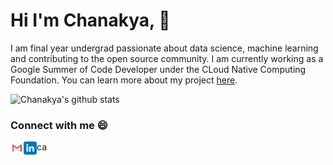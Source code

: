 # Hi I'm Chanakya, 👋

I am final year undergrad passionate about data science, machine learning and contributing to the open source community. I am currently working as a Google Summer of Code Developer under the CLoud Native Computing Foundation. You can learn more about my project [here](https://github.com/cekbote/coredns_ml_plugin).


![Chanakya's github stats](https://github-readme-stats.vercel.app/api?username=cekbote&show_icons=true)

### Connect with me :smile:

<a href="ca10@iitbbs.ac.in">
  <img align="left" alt="Chanakya Ekbote Gmail" width="21px" src="https://github.com/edent/SuperTinyIcons/blob/master/images/svg/gmail.svg" />
</a>
ca
<a href="https://www.linkedin.com/in/chanakyaekbote/">
  <img align="left" alt="Chanakya Ekbote Linkdin" width="21px" src="https://raw.githubusercontent.com/edent/SuperTinyIcons/099dc12b59179d07d534069bc8551718f786d91a/images/svg/linkedin.svg" />
</a>
<!--
**cekbote/cekbote** is a ✨ _special_ ✨ repository because its `README.md` (this file) appears on your GitHub profile.

Here are some ideas to get you started:

- 🔭 I’m currently working on ...
- 🌱 I’m currently learning ...
- 👯 I’m looking to collaborate on ...
- 🤔 I’m looking for help with ...
- 💬 Ask me about ...
- 📫 How to reach me: ...
- 😄 Pronouns: ...
- ⚡ Fun fact:
-->
